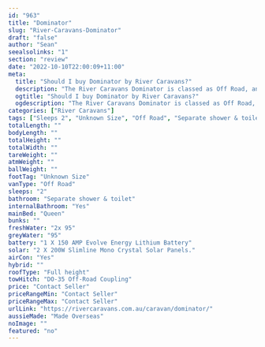 ```yaml
---
id: "963"
title: "Dominator"
slug: "River-Caravans-Dominator"
draft: "false"
author: "Sean"
seealsolinks: "1"
section: "review"
date: "2022-10-10T22:00:09+11:00"
meta:
  title: "Should I buy Dominator by River Caravans?"
  description: "The River Caravans Dominator is classed as Off Road, and sleeps 2 people. It is Made Overseas and comes in at Unknown Size. It generally has Separate shower & toilet."
  ogtitle: "Should I buy Dominator by River Caravans?"
  ogdescription: "The River Caravans Dominator is classed as Off Road, and sleeps 2 people. It is Made Overseas and comes in at Unknown Size. It generally has Separate shower & toilet."
categories: ["River Caravans"]
tags: ["Sleeps 2", "Unknown Size", "Off Road", "Separate shower & toilet", "Full height", "Price Unknown"]
totalLength: ""
bodyLength: ""
totalHeight: ""
totalWidth: ""
tareWeight: ""
atmWeight: ""
ballWeight: ""
footTag: "Unknown Size"
vanType: "Off Road"
sleeps: "2"
bathroom: "Separate shower & toilet"
internalBathroom: "Yes"
mainBed: "Queen"
bunks: ""
freshWater: "2x 95"
greyWater: "95"
battery: "1 X 150 AMP Evolve Energy Lithium Battery"
solar: "2 X 200W Slimline Mono Crystal Solar Panels."
airCon: "Yes"
hybrid: ""
roofType: "Full height"
towHitch: "DO-35 Off-Road Coupling"
price: "Contact Seller"
priceRangeMin: "Contact Seller"
priceRangeMax: "Contact Seller"
urlLink: "https://rivercaravans.com.au/caravan/dominator/"
aussieMade: "Made Overseas"
noImage: ""
featured: "no"
---
```

